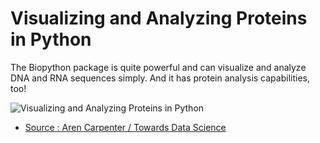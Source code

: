 # Visualizing and Analyzing Proteins in Python

The Biopython package is quite powerful and can visualize and analyze DNA and RNA sequences simply. And it has protein analysis capabilities, too! 

![Visualizing and Analyzing Proteins in Python](https://www.creative-proteomics.com/images/Bioinformatics-for-protein-1.png)

* [Source : Aren Carpenter / Towards Data Science](https://towardsdatascience.com/visualizing-and-analyzing-proteins-in-python-bd99521ccd)
